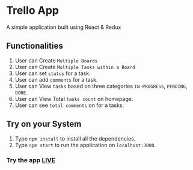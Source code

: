 # Trello App

A simple application built using React &amp; Redux

## Functionalities

1. User can Create `Multiple Boards`
2. User can Create `Multiple Tasks within a Board`
3. User can set `status` for a task.
4. User can add `comments` for a task.
5. User can View `tasks` based on three categories `IN-PROGRESS`, `PENDING`, `DONE`.
6. User can View Total `tasks count` on homepage.
7. User can see `total comments` on for a tasks.

## Try on your System

1. Type `npm install` to install all the dependencies.
2. Type `npm start` to run the application on `localhost:3000`.

### Try the app [LIVE](https://mayank-trello.herokuapp.com/)
